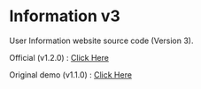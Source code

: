# Information v3
User Information website source code (Version 3).

Official (v1.2.0) : [Click Here](https://info.tokovn.com/chuyen-theme.php?theme=v3)

Original demo (v1.1.0) : [Click Here](https://tokovn.com/demo/info_v3/)
